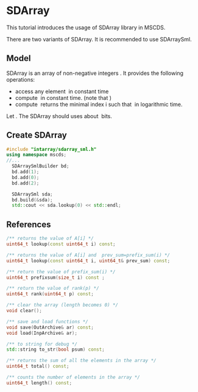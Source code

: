 # SDArray #

This tutorial introduces the usage of SDArray library in MSCDS.

There are two variants of SDArray. It is recommended to use SDArraySml.

## Model ##

SDArray is an array of non-negative integers <math>A[0..(m-1)]</math>. 
It provides the following operations:
*  access any element <math>A[i]</math> in constant time 
*  compute <math>prefix\_sum(i)= \sum_{k=0}^{i-1} A[k]</math> in constant time. (note that <math>prefix\_sum(0)=0</math>)
*  compute <math>rank(p)</math> returns the minimal index i such that <math>prefix\_sum(i) \geq p</math> in logarithmic time.


Let <math>n=\sum_{k=1}^{m}A[i]</math>. The SDArray should uses about <math>m \log_2 (n/m) + 2m + o(n)</math> bits.

## Create SDArray ##


````````cpp
#include "intarray/sdarray_sml.h"
using namespace mscds;
//...
  SDArraySmlBuilder bd;
  bd.add(1);
  bd.add(0);
  bd.add(2);

  SDArraySml sda;
  bd.build(&sda);
  std::cout << sda.lookup(0) << std::endl;
````````

## References ##

````````cpp
/** returns the value of A[i] */
uint64_t lookup(const uint64_t i) const;

/** returns the value of A[i] and  prev_sum=prefix_sum(i) */
uint64_t lookup(const uint64_t i, uint64_t& prev_sum) const;

/** return the value of prefix_sum(i) */
uint64_t prefixsum(size_t i) const ;

/** return the value of rank(p) */
uint64_t rank(uint64_t p) const;

/** clear the array (length becomes 0) */
void clear();

/** save and load functions */
void save(OutArchive& ar) const;
void load(InpArchive& ar);

/** to string for debug */
std::string to_str(bool psum) const;

/** returns the sum of all the elements in the array */
uint64_t total() const;

/** counts the number of elements in the array */
uint64_t length() const;
````````


